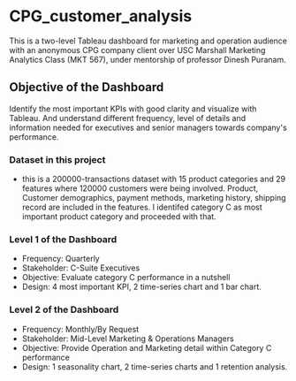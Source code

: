 # CPG_customer_analysis

This is a two-level Tableau dashboard for marketing and operation audience with an anonymous CPG company client over USC Marshall Marketing Analytics Class (MKT 567), under mentorship of professor Dinesh Puranam.

## Objective of the Dashboard
Identify the most important KPIs with good clarity and visualize with Tableau. And understand different frequency, level of details and information needed for executives and senior managers towards company's performance.

### Dataset in this project
- this is a 200000-transactions dataset with 15 product categories and 29 features where 120000 customers were being involved. Product, Customer demographics, payment methods, marketing history, shipping record are included in the features. I identifed category C as most important product category and proceeded with that.

### Level 1 of the Dashboard
- Frequency: Quarterly
- Stakeholder: C-Suite Executives
- Objective: Evaluate category C performance in a nutshell
- Design: 4 most important KPI, 2 time-series chart and 1 bar chart.
  
### Level 2 of the Dashboard
- Frequency: Monthly/By Request
- Stakeholder: Mid-Level Marketing & Operations Managers
- Objective: Provide Operation and Marketing detail within Category C performance
- Design: 1 seasonality chart, 2 time-series charts and 1 retention analysis.
